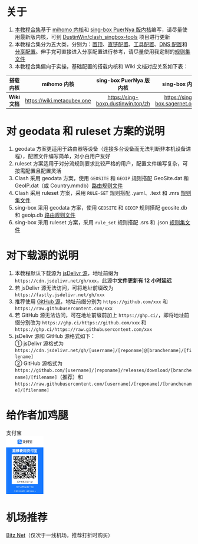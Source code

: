 # 关于
1. [本教程合集](https://proxy-tutorials.dustinwin.top)基于 [mihomo 内核](https://github.com/MetaCubeX/mihomo)和 [sing-box PuerNya 版内核](https://github.com/DustinWin/clash_singbox-tools/tree/sing-box)编写，请尽量使用最新版内核，可到 [DustinWin/clash_singbox-tools](https://github.com/DustinWin/clash_singbox-tools) 项目进行更新
2. 本教程合集分为五大类，分别为：[置顶](https://proxy-tutorials.dustinwin.top/categories/%E7%BD%AE%E9%A1%B6/)、[直链配置](https://proxy-tutorials.dustinwin.top/categories/%E7%9B%B4%E9%93%BE%E9%85%8D%E7%BD%AE/)、[工具配置](https://proxy-tutorials.dustinwin.top/categories/%E5%B7%A5%E5%85%B7%E9%85%8D%E7%BD%AE/)、[DNS 配置](https://proxy-tutorials.dustinwin.top/categories/dns-%E9%85%8D%E7%BD%AE/)和[分享配置](https://proxy-tutorials.dustinwin.top/categories/%E5%88%86%E4%BA%AB%E9%85%8D%E7%BD%AE/)。伸手党可直接进入分享配置进行参考，请尽量使用我定制的[规则集文件](https://github.com/DustinWin/ruleset_geodata)
3. 本教程合集偏向于实操，基础配置的搭载内核和 Wiki 文档对应关系如下表：

|   搭载内核    |         mihomo 内核          |       sing-box PuerNya 版内核        |           sing-box 内核            |
| :-----------: | :--------------------------: | :----------------------------------: | :--------------------------------: |
| **Wiki 文档** | <https://wiki.metacubex.one> | <https://sing-boxp.dustinwin.top/zh> | <https://sing-box.sagernet.org/zh> |

# 对 geodata 和 ruleset 方案的说明
1. geodata 方案更适用于路由器等设备（连接多台设备而无法判断非本机设备进程），配置文件编写简单，对小白用户友好
2. ruleset 方案适用于对分流规则要求比较严格的用户，配置文件编写复杂，可按需配置且配置灵活
3. Clash 采用 geodata 方案，使用 `GEOSITE` 和 `GEOIP` 规则搭配 GeoSite.dat 和 GeoIP.dat（或 Country.mmdb）[路由规则文件](https://github.com/DustinWin/ruleset_geodata?tab=readme-ov-file#%E4%B8%80-geodata-%E8%A7%84%E5%88%99%E9%9B%86%E6%96%87%E4%BB%B6%E8%AF%B4%E6%98%8E)
4. Clash 采用 ruleset 方案，采用 `RULE-SET` 规则搭配 .yaml、.text 和 .mrs [规则集文件](https://github.com/DustinWin/ruleset_geodata?tab=readme-ov-file#%E4%BA%8C-ruleset-%E8%A7%84%E5%88%99%E9%9B%86%E6%96%87%E4%BB%B6%E8%AF%B4%E6%98%8E)
5. sing-box 采用 geodata 方案，使用 `GEOSITE` 和 `GEOIP` 规则搭配 geosite.db 和 geoip.db [路由规则文件](https://github.com/DustinWin/ruleset_geodata?tab=readme-ov-file#%E4%B8%80-geodata-%E8%A7%84%E5%88%99%E9%9B%86%E6%96%87%E4%BB%B6%E8%AF%B4%E6%98%8E)
6. sing-box 采用 ruleset 方案，采用 `rule_set` 规则搭配 .srs 和 .json [规则集文件](https://github.com/DustinWin/ruleset_geodata?tab=readme-ov-file#%E4%BA%8C-ruleset-%E8%A7%84%E5%88%99%E9%9B%86%E6%96%87%E4%BB%B6%E8%AF%B4%E6%98%8E)

# 对下载源的说明
1. 本教程默认下载源为 [jsDelivr 源](https://www.jsdelivr.com/github)，地址前缀为 `https://cdn.jsdelivr.net/gh/xxx`，此源中**文件更新有 12 小时延迟**
2. 若 jsDelivr 源无法访问，可将地址前缀改为 `https://fastly.jsdelivr.net/gh/xxx`
3. 推荐使用 [GitHub 源](https://github.com)，地址前缀分别为 `https://github.com/xxx` 和 `https://raw.githubusercontent.com/xxx`
4. 若 GitHub 源无法访问，可在地址前缀前加上 `https://ghp.ci/`，即将地址前缀分别改为 `https://ghp.ci/https://github.com/xxx` 和 `https://ghp.ci/https://raw.githubusercontent.com/xxx`
5. jsDelivr 源和 GitHub 源格式如下：  
① jsDelivr 源格式为 `https://cdn.jsdelivr.net/gh/[username]/[reponame]@[branchename]/[filename]`  
② GitHub 源格式为 `https://github.com/[username]/[reponame]/releases/download/[branchename]/[filename]`（推荐）和 `https://raw.githubusercontent.com/[username]/[reponame]/[branchename]/[filename]`

# 给作者加鸡腿
支付宝  
<img src="/assets/img/about/alipay.jpg" alt="支付宝" width="20%" />

# 机场推荐
[Bitz Net](https://j1.bnaffloop.com/#/register?code=HT0ALWZq)（仅次于一线机场，推荐打折时购买）
